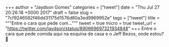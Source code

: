 
+++
author = "Jaydson Gomes"
categories = ["tweet"]
date = "Thu Jul 27 20:26:18 +0000 2017"
draft = false
slug = "7cf9246582f46dd31175d1576d80a3ed9969952e"
tags = ["tweet"]
title = """Entre o cara que pede com..."""
tweet = true
micro = true
tweet_url = "https://twitter.com/jaydson/status/890669697321934848"
+++
Entre o cara que pede comida aqui na esquina de casa e o Jeff Bezos, onde estou? 🤔
